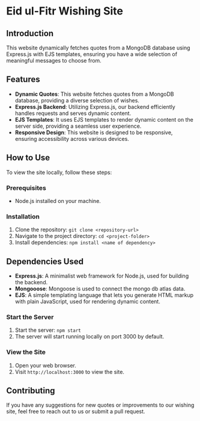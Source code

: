 # Eid ul-Fitr Wishing Site

## Introduction
This website dynamically fetches quotes from a MongoDB database using Express.js with EJS templates, ensuring you have a wide selection of meaningful messages to choose from.

## Features
- **Dynamic Quotes**: This website fetches quotes from a MongoDB database, providing a diverse selection of wishes.
- **Express.js Backend**: Utilizing Express.js, our backend efficiently handles requests and serves dynamic content.
- **EJS Templates**: It uses EJS templates to render dynamic content on the server side, providing a seamless user experience.
- **Responsive Design**: This website is designed to be responsive, ensuring accessibility across various devices.

## How to Use
To view the site locally, follow these steps:

### Prerequisites
- Node.js installed on your machine.

### Installation
1. Clone the repository: `git clone <repository-url>`
2. Navigate to the project directory: `cd <project-folder>`
3. Install dependencies: `npm install <name of dependency>`

## Dependencies Used
- **Express.js**: A minimalist web framework for Node.js, used for building the backend.
- **Mongooose**: Mongoose is used to connect the mongo db atlas data.
- **EJS**: A simple templating language that lets you generate HTML markup with plain JavaScript, used for rendering dynamic content.

### Start the Server
1. Start the server: `npm start`
2. The server will start running locally on port 3000 by default.

### View the Site
1. Open your web browser.
2. Visit `http://localhost:3000` to view the site.

## Contributing
If you have any suggestions for new quotes or improvements to our wishing site, feel free to reach out to us or submit a pull request.
